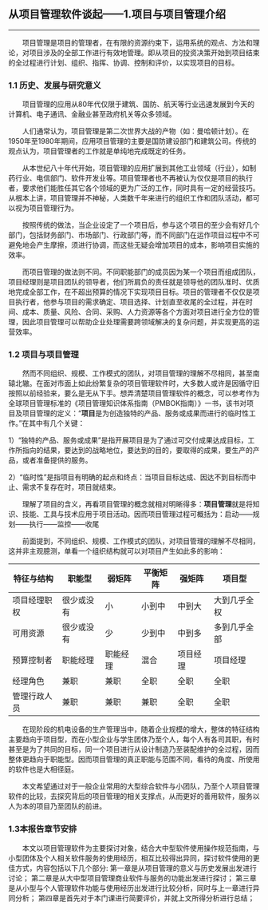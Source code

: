 ## 从项目管理软件谈起——1.项目与项目管理介绍

---

　　项目管理是项目的管理者，在有限的资源约束下，运用系统的观点、方法和理论，对项目涉及的全部工作进行有效地管理。即从项目的投资决策开始到项目结束的全过程进行计划、组织、指挥、协调、控制和评价，以实现项目的目标。

### 1.1 历史、发展与研究意义

　　项目管理的应用从80年代仅限于建筑、国防、航天等行业迅速发展到今天的计算机、电子通讯、金融业甚至政府机关等众多领域。

　　人们通常认为，项目管理是第二次世界大战的产物（如：曼哈顿计划）。在1950年至1980年期间，应用项目管理的主要是国防建设部门和建筑公司。传统的观点认为，项目管理者的工作就是单纯地完成既定的任务。

　　从本世纪八十年代开始，项目管理的应用扩展到其他工业领域（行业），如制药行业、电信部门、软件开发业等。项目管理者也不再被认为仅仅是项目的执行者，要求他们能胜任其它各个领域的更为广泛的工作，同时具有一定的经营技巧。从根本上讲，项目管理并不神秘，人类数千年来进行的组织工作和团队活动，都可以视为项目管理行为。

　　按照传统的做法，当企业设定了一个项目后，参与这个项目的至少会有好几个部门，包括财务部门、市场部门、行政部门等，而不同部门在运作项目过程中不可避免地会产生摩擦，须进行协调，而这些无疑会增加项目的成本，影响项目实施的效率。

　　而项目管理的做法则不同。不同职能部门的成员因为某一个项目而组成团队，项目经理则是项目团队的领导者，他们所肩负的责任就是领导他的团队准时、优质地完成全部工作，在不超出预算的情况下实现项目目标。项目的管理者不仅仅是项目执行者，他参与项目的需求确定、项目选择、计划直至收尾的全过程，并在时间、成本、质量、风险、合同、采购、人力资源等各个方面对项目进行全方位的管理，因此项目管理可以帮助企业处理需要跨领域解决的复杂问题，并实现更高的运营效率。

### 1.2 项目与项目管理

　　然而不同组织、规模、工作模式的团队，对项目管理的理解不尽相同，甚至南辕北辙。在面对市面上如此纷繁复杂的项目管理软件时，大多数人或许是因循守旧按照以前经验来，要么是无从下手。想弄清楚项目管理软件的概念，可以参考作为全球项目管理标准的《项目管理知识体系指南（PMBOK指南）》一书，该书对项目及项目管理的定义：“**项目**是为创造独特的产品、服务或成果而进行的临时性工作。”在其中有几个关键：

1）“独特的产品、服务或成果”是指开展项目是为了通过可交付成果达成目标，工作所指向的结果，要达到的战略地位，要达到的目的，要取得的成果，要生产的产品，或者准备提供的服务。

2）“临时性”是指项目有明确的起点和终点：当项目目标达成、因达不到目标而中止、需求不复存在时，项目就结束。

　　理解了项目的含义，再看项目管理的概念就相对明晰得多：**项目管理**就是将知识、技能、工具与技术应用于项目活动。因而项目管理过程可概括为：启动——规划——执行——监控——收尾

　　前面提到，不同组织、规模、工作模式的团队，对项目管理的理解不尽相同，这并非主观臆测，单看一个组织结构就可以对项目产生如此多的影响：

| 特征与结构   | 职能型     | 弱矩阵   | 平衡矩阵 | 强矩阵   | 项目型       |
| ------------ | ---------- | -------- | -------- | -------- | ------------ |
| 项目经理职权 | 很少或没有 | 小       | 小到中   | 中到大   | 大到几乎全权 |
| 可用资源     | 很少或没有 | 少       | 少到中   | 中到多   | 多到几乎全部 |
| 预算控制者   | 职能经理   | 职能经理 | 混合     | 项目经理 | 项目经理     |
| 经理角色     | 兼职       | 兼职     | 全职     | 全职     | 全职         |
| 管理行政人员 | 兼职       | 兼职     | 兼职     | 全职     | 全职         |



　　在现阶段的机电设备的生产管理当中，随着企业规模的增大，整体的特征结构主要趋向于项目型，而在小型企业与学生团体乃至个人，每个人有各司其职，有时甚至是为了共同的目标，同一个项目进行从设计制造乃至装配维护的全过程，因而整体更趋向于职能型。因而项目管理的真正职能与范围不同，看待的角度、所使用的软件也是大相径庭。

　　本文希望通过对于一般企业常用的大型综合软件与小团队，乃至个人项目管理软件的比较，去探究背后的项目管理的相关支撑点，从而更好的善用软件，服务以人为本的项目乃至团队的前进。

### 1.3本报告章节安排

　　本文以项目管理软件为主要探讨对象，结合大中型软件使用操作规范指南，与小型团体及个人相关软件服务的使用经历，相互比较得出异同，探讨软件使用的更佳方式，内容包括以下几个部分:
第一章是从项目管理的意义与历史发展出发进行讨论；
第二章是从大中型项目管理商业软件与服务的功能出发进行探讨；
第三章是从小型与个人管理软件功能与使用经历出发进行比较分析，同时与上一章进行异同分析；
第四章是首先对于本门课进行简要评价，并就上文所得分析进行总结；
